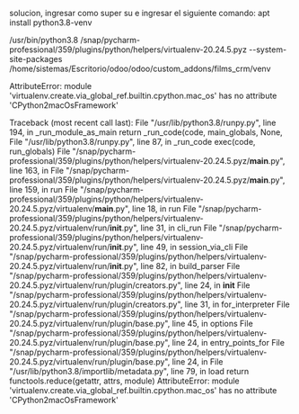 
solucion, ingresar como super su e ingresar el siguiente comando: apt install python3.8-venv


/usr/bin/python3.8 /snap/pycharm-professional/359/plugins/python/helpers/virtualenv-20.24.5.pyz --system-site-packages /home/sistemas/Escritorio/odoo/odoo/custom_addons/films_crm/venv

AttributeError: module 'virtualenv.create.via_global_ref.builtin.cpython.mac_os' has no attribute 'CPython2macOsFramework'

Traceback (most recent call last):
  File "/usr/lib/python3.8/runpy.py", line 194, in _run_module_as_main
    return _run_code(code, main_globals, None,
  File "/usr/lib/python3.8/runpy.py", line 87, in _run_code
    exec(code, run_globals)
  File "/snap/pycharm-professional/359/plugins/python/helpers/virtualenv-20.24.5.pyz/__main__.py", line 163, in <module>
  File "/snap/pycharm-professional/359/plugins/python/helpers/virtualenv-20.24.5.pyz/__main__.py", line 159, in run
  File "/snap/pycharm-professional/359/plugins/python/helpers/virtualenv-20.24.5.pyz/virtualenv/__main__.py", line 18, in run
  File "/snap/pycharm-professional/359/plugins/python/helpers/virtualenv-20.24.5.pyz/virtualenv/run/__init__.py", line 31, in cli_run
  File "/snap/pycharm-professional/359/plugins/python/helpers/virtualenv-20.24.5.pyz/virtualenv/run/__init__.py", line 49, in session_via_cli
  File "/snap/pycharm-professional/359/plugins/python/helpers/virtualenv-20.24.5.pyz/virtualenv/run/__init__.py", line 82, in build_parser
  File "/snap/pycharm-professional/359/plugins/python/helpers/virtualenv-20.24.5.pyz/virtualenv/run/plugin/creators.py", line 24, in __init__
  File "/snap/pycharm-professional/359/plugins/python/helpers/virtualenv-20.24.5.pyz/virtualenv/run/plugin/creators.py", line 31, in for_interpreter
  File "/snap/pycharm-professional/359/plugins/python/helpers/virtualenv-20.24.5.pyz/virtualenv/run/plugin/base.py", line 45, in options
  File "/snap/pycharm-professional/359/plugins/python/helpers/virtualenv-20.24.5.pyz/virtualenv/run/plugin/base.py", line 24, in entry_points_for
  File "/snap/pycharm-professional/359/plugins/python/helpers/virtualenv-20.24.5.pyz/virtualenv/run/plugin/base.py", line 24, in <genexpr>
  File "/usr/lib/python3.8/importlib/metadata.py", line 79, in load
    return functools.reduce(getattr, attrs, module)
AttributeError: module 'virtualenv.create.via_global_ref.builtin.cpython.mac_os' has no attribute 'CPython2macOsFramework'

